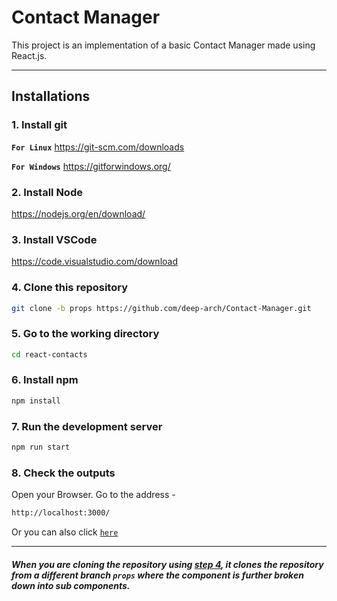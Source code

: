 # Contact Manager

This project is an implementation of a basic Contact Manager made using React.js.

---
## Installations

### 1. Install git

**`For Linux`** <https://git-scm.com/downloads>

**`For Windows`** <https://gitforwindows.org/>

### 2. Install Node

<https://nodejs.org/en/download/>

### 3. Install VSCode

<https://code.visualstudio.com/download>

### 4. Clone this repository

```sh
git clone -b props https://github.com/deep-arch/Contact-Manager.git
```

### 5. Go to the working directory

```sh
cd react-contacts
```

### 6. Install npm

```sh
npm install
```

### 7. Run the development server

```sh
npm run start
```

### 8. Check the outputs

Open your Browser. Go to the address -

```sh
http://localhost:3000/
```

Or you can also click [`here`](http://localhost:3000/)

---

##### **When you are cloning the repository using [step 4](#4-clone-this-repository), it clones the repository from a different branch **`props`** where the component is further broken down into sub components.**